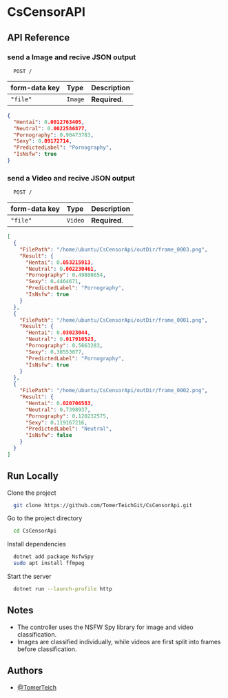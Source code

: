 
# CsCensorAPI


## API Reference

### send a Image and recive JSON output

```http
  POST /
```

| form-data key | Type     | Description                |
| :-------- | :------- | :------------------------- |
| `"file"` | `Image` | **Required**.  |

```json
{
  "Hentai": 0.0012763405,
  "Neutral": 0.0022586877,
  "Pornography": 0.90473783,
  "Sexy": 0.09172714,
  "PredictedLabel": "Pornography",
  "IsNsfw": true
}
```

### send a Video and recive JSON output

```http
  POST /
```

| form-data key | Type     | Description                |
| :-------- | :------- | :------------------------- |
| `"file"` | `Video` | **Required**.  |

```json
[
  {
    "FilePath": "/home/ubuntu/CsCensorApi/outDir/frame_0003.png",
    "Result": {
      "Hentai": 0.053215913,
      "Neutral": 0.002230461,
      "Pornography": 0.49808654,
      "Sexy": 0.4464671,
      "PredictedLabel": "Pornography",
      "IsNsfw": true
    }
  },
  {
    "FilePath": "/home/ubuntu/CsCensorApi/outDir/frame_0001.png",
    "Result": {
      "Hentai": 0.03023044,
      "Neutral": 0.017910523,
      "Pornography": 0.5663283,
      "Sexy": 0.38553077,
      "PredictedLabel": "Pornography",
      "IsNsfw": true
    }
  },
  {
    "FilePath": "/home/ubuntu/CsCensorApi/outDir/frame_0002.png",
    "Result": {
      "Hentai": 0.020706583,
      "Neutral": 0.7398937,
      "Pornography": 0.120232575,
      "Sexy": 0.119167216,
      "PredictedLabel": "Neutral",
      "IsNsfw": false
    }
  }
]
```

## Run Locally

Clone the project

```bash
  git clone https://github.com/TomerTeichGit/CsCensorApi.git
```

Go to the project directory

```bash
  cd CsCensorApi
```
Install dependencies

```bash
  dotnet add package NsfwSpy 
  sudo apt install ffmpeg
```

Start the server

```bash
  dotnet run --launch-profile http
```
## Notes
* The controller uses the NSFW Spy library for image and video classification.
* Images are classified individually, while videos are first split into frames before classification.

## Authors

- [@TomerTeich](https://www.github.com/TomerTeichGit)
